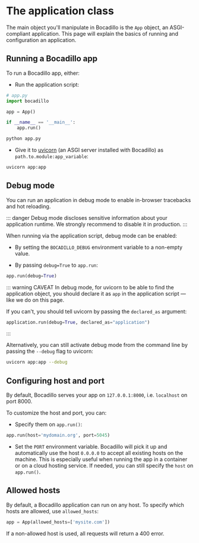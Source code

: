 # The application class

The main object you'll manipulate in Bocadillo is the `App` object, an
ASGI-compliant application. This page will explain the basics of running and configuration an application.

## Running a Bocadillo app

To run a Bocadillo app, either:

- Run the application script:

```python
# app.py
import bocadillo

app = App()

if __name__ == '__main__':
    app.run()
```

```bash
python app.py
```

- Give it to [uvicorn](https://www.uvicorn.org)
  (an ASGI server installed with Bocadillo) as `path.to.module:app_variable`:

```bash
uvicorn app:app
```

## Debug mode

You can run an application in debug mode to enable in-browser tracebacks and hot reloading.

::: danger
Debug mode discloses sensitive information about your application runtime. We strongly recommend to disable it in production.
:::

When running via the application script, debug mode can be enabled:

- By setting the `BOCADILLO_DEBUG` environment variable to a non-empty value.

- By passing `debug=True` to `app.run`:

```python
app.run(debug=True)
```

::: warning CAVEAT
In debug mode, for uvicorn to be able to find the application object, you should declare it as `app` in the application script — like we do on this page.

If you can't, you should tell uvicorn by passing the `declared_as` argument:

```python
application.run(debug=True, declared_as="application")
```

:::

Alternatively, you can still activate debug mode from the command line by passing the `--debug` flag to uvicorn:

```bash
uvicorn app:app --debug
```

## Configuring host and port

By default, Bocadillo serves your app on `127.0.0.1:8000`,
i.e. `localhost` on port 8000.

To customize the host and port, you can:

- Specify them on `app.run()`:

```python
app.run(host='mydomain.org', port=5045)
```

- Set the `PORT` environment variable. Bocadillo will pick
  it up and automatically use the host `0.0.0.0` to accept all existing hosts
  on the machine. This is especially useful when running the app in a
  container or on a cloud hosting service. If needed, you can still specify
  the `host` on `app.run()`.

## Allowed hosts

By default, a Bocadillo application can run on any host. To specify which hosts are allowed, use `allowed_hosts`:

```python
app = App(allowed_hosts=['mysite.com'])
```

If a non-allowed host is used, all requests will return a 400 error.
